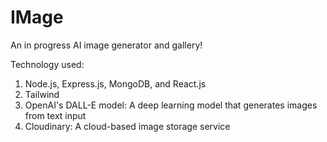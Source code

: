 # IMage
An in progress AI image generator and gallery!

Technology used:
1. Node.js, Express.js, MongoDB, and React.js 
2. Tailwind
3. OpenAI's DALL-E model: A deep learning model that generates images from text input
4. Cloudinary: A cloud-based image storage service
